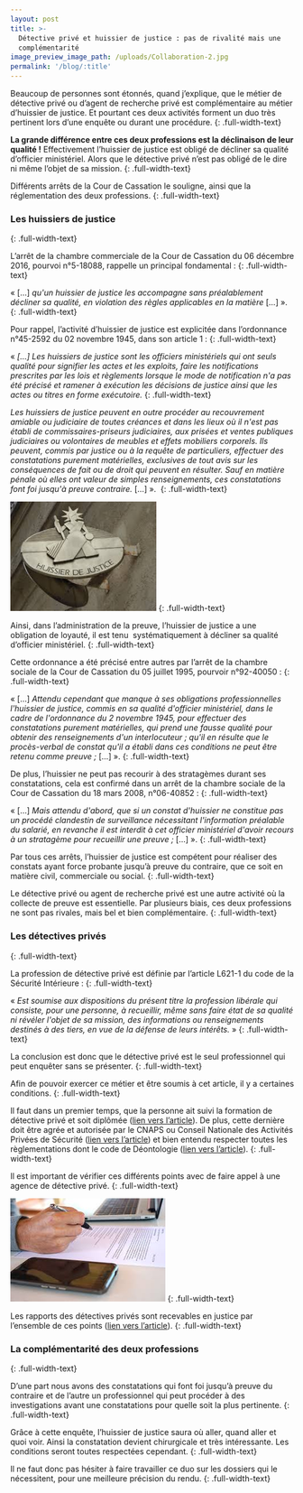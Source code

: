 ```yaml
---
layout: post
title: >-
  Détective privé et huissier de justice : pas de rivalité mais une
  complémentarité
image_preview_image_path: /uploads/Collaboration-2.jpg
permalink: '/blog/:title'
---
```


Beaucoup de personnes sont &eacute;tonn&eacute;s, quand j’explique, que le m&eacute;tier de d&eacute;tective priv&eacute; ou d’agent de recherche priv&eacute; est compl&eacute;mentaire au m&eacute;tier d’huissier de justice. Et pourtant ces deux activit&eacute;s forment un duo tr&egrave;s pertinent lors d’une enqu&ecirc;te ou durant une proc&eacute;dure.
{: .full-width-text}

**La grande diff&eacute;rence entre ces deux professions est la d&eacute;clinaison de leur qualit&eacute; \!** Effectivement l’huissier de justice est oblig&eacute; de d&eacute;cliner sa qualit&eacute; d’officier minist&eacute;riel. Alors que le d&eacute;tective priv&eacute; n’est pas oblig&eacute; de le dire ni m&ecirc;me l’objet de sa mission.
{: .full-width-text}

Diff&eacute;rents arr&ecirc;ts de la Cour de Cassation le souligne, ainsi que la r&eacute;glementation des deux professions.
{: .full-width-text}

### Les huissiers de justice
{: .full-width-text}

L’arr&ecirc;t de la chambre commerciale de la Cour de Cassation du 06 d&eacute;cembre 2016, pourvoi n&deg;5-18088, rappelle un principal fondamental :
{: .full-width-text}

&laquo; \[…\] *qu'un huissier de justice les accompagne sans pr&eacute;alablement d&eacute;cliner sa qualit&eacute;, en violation des r&egrave;gles applicables en la mati&egrave;re* \[…\] &raquo;.
{: .full-width-text}

Pour rappel, l’activit&eacute; d’huissier de justice est explicit&eacute;e dans l’ordonnance n&deg;45-2592 du 02 novembre 1945, dans son article 1 :
{: .full-width-text}

&laquo;&nbsp;*\[…\] Les huissiers de justice sont les officiers minist&eacute;riels qui ont seuls qualit&eacute; pour signifier les actes et les exploits, faire les notifications prescrites par les lois et r&egrave;glements lorsque le mode de notification n'a pas &eacute;t&eacute; pr&eacute;cis&eacute; et ramener &agrave; ex&eacute;cution les d&eacute;cisions de justice ainsi que les actes ou titres en forme ex&eacute;cutoire.*
{: .full-width-text}

*Les huissiers de justice peuvent en outre proc&eacute;der au recouvrement amiable ou judiciaire de toutes cr&eacute;ances et dans les lieux o&ugrave; il n'est pas &eacute;tabli de commissaires-priseurs judiciaires, aux pris&eacute;es et ventes publiques judiciaires ou volontaires de meubles et effets mobiliers corporels. Ils peuvent, commis par justice ou &agrave; la requ&ecirc;te de particuliers, effectuer des constatations purement mat&eacute;rielles, exclusives de tout avis sur les cons&eacute;quences de fait ou de droit qui peuvent en r&eacute;sulter. Sauf en mati&egrave;re p&eacute;nale o&ugrave; elles ont valeur de simples renseignements, ces constatations font foi jusqu'&agrave; preuve contraire.* \[…\] &raquo;.&nbsp;
{: .full-width-text}

![](/assets/img/huissier.jpeg)
{: .full-width-text}

Ainsi, dans l’administration de la preuve, l’huissier de justice a une obligation de loyaut&eacute;, il est tenu &nbsp;syst&eacute;matiquement &agrave; d&eacute;cliner sa qualit&eacute; d’officier minist&eacute;riel.
{: .full-width-text}

Cette ordonnance a &eacute;t&eacute; pr&eacute;cis&eacute; entre autres par l’arr&ecirc;t de la chambre sociale de la Cour de Cassation du 05 juillet 1995, pourvoir n&deg;92-40050 :
{: .full-width-text}

&laquo; \[…\]&nbsp;*Attendu cependant que manque &agrave; ses obligations professionnelles l'huissier de justice, commis en sa qualit&eacute; d'officier minist&eacute;riel, dans le cadre de l'ordonnance du 2 novembre 1945, pour effectuer des constatations purement mat&eacute;rielles, qui prend une fausse qualit&eacute; pour obtenir des renseignements d'un interlocuteur ; qu'il en r&eacute;sulte que le proc&egrave;s-verbal de constat qu'il a &eacute;tabli dans ces conditions ne peut &ecirc;tre retenu comme preuve ;* \[…\] &raquo;.
{: .full-width-text}

De plus, l’huissier ne peut pas recourir &agrave; des stratag&egrave;mes durant ses constatations, cela est confirm&eacute; dans un arr&ecirc;t de la chambre sociale de la Cour de Cassation du 18 mars 2008, n&deg;06-40852 :
{: .full-width-text}

&laquo; \[…\] *Mais attendu d'abord, que si un constat d'huissier ne constitue pas un proc&eacute;d&eacute; clandestin de surveillance n&eacute;cessitant l'information pr&eacute;alable du salari&eacute;, en revanche il est interdit &agrave; cet officier minist&eacute;riel d'avoir recours &agrave; un stratag&egrave;me pour recueillir une preuve ;&nbsp;*\[…\] &raquo;.
{: .full-width-text}

Par tous ces arr&ecirc;ts, l’huissier de justice est comp&eacute;tent pour r&eacute;aliser des constats ayant force probante jusqu’&agrave; preuve du contraire, que ce soit en mati&egrave;re civil, commerciale ou social.
{: .full-width-text}

Le d&eacute;tective priv&eacute; ou agent de recherche priv&eacute; est une autre activit&eacute; o&ugrave; la collecte de preuve est essentielle. Par plusieurs biais, ces deux professions ne sont pas rivales, mais bel et bien compl&eacute;mentaire.
{: .full-width-text}

### Les d&eacute;tectives priv&eacute;s
{: .full-width-text}

La profession de d&eacute;tective priv&eacute; est d&eacute;finie par l’article L621-1 du code de la S&eacute;curit&eacute; Int&eacute;rieure :
{: .full-width-text}

&laquo;&nbsp;*Est soumise aux dispositions du pr&eacute;sent titre la profession lib&eacute;rale qui consiste, pour une personne, &agrave; recueillir, m&ecirc;me sans faire &eacute;tat de sa qualit&eacute; ni r&eacute;v&eacute;ler l'objet de sa mission, des informations ou renseignements destin&eacute;s &agrave; des tiers, en vue de la d&eacute;fense de leurs int&eacute;r&ecirc;ts.*&nbsp;&raquo;
{: .full-width-text}

La conclusion est donc que le d&eacute;tective priv&eacute; est le seul professionnel qui peut enqu&ecirc;ter sans se pr&eacute;senter.
{: .full-width-text}

Afin de pouvoir exercer ce m&eacute;tier et &ecirc;tre soumis &agrave; cet article, il y a certaines conditions.
{: .full-width-text}

Il faut dans un premier temps, que la personne ait suivi la formation de d&eacute;tective priv&eacute; et soit dipl&ocirc;m&eacute;e ([lien vers l’article](https://dlp-investigations.fr/diplome-et-formation/)). De plus, cette derni&egrave;re doit &ecirc;tre agr&eacute;e et autoris&eacute;e par le CNAPS ou Conseil Nationale des Activit&eacute;s Priv&eacute;es de S&eacute;curit&eacute; ([lien vers l’article](https://dlp-investigations.fr/le-cnaps/)) et bien entendu respecter toutes les r&egrave;glementations dont le code de D&eacute;ontologie ([lien vers l’article](https://dlp-investigations.fr/le-code-de-deontologie/)).
{: .full-width-text}

Il est important de v&eacute;rifier ces diff&eacute;rents points avec de faire appel &agrave; une agence de d&eacute;tective priv&eacute;.
{: .full-width-text}

![](/assets/img/CR.jpg)
{: .full-width-text}

Les rapports des d&eacute;tectives priv&eacute;s sont recevables en justice par l’ensemble de ces points ([lien vers l’article](https://dlp-investigations.fr/la-recevabilite-dun-rapport-denquete-devant-les-tribunaux/)).
{: .full-width-text}

### La compl&eacute;mentarit&eacute; des deux professions
{: .full-width-text}

D’une part nous avons des constatations qui font foi jusqu’&agrave; preuve du contraire et de l’autre un professionnel qui peut proc&eacute;der &agrave; des investigations avant une constatations pour quelle soit la plus pertinente.
{: .full-width-text}

Gr&acirc;ce &agrave; cette enqu&ecirc;te, l’huissier de justice saura o&ugrave; aller, quand aller et quoi voir. Ainsi la constatation devient chirurgicale et tr&egrave;s int&eacute;ressante. Les conditions seront toutes respect&eacute;es cependant.
{: .full-width-text}

Il ne faut donc pas h&eacute;siter &agrave; faire travailler ce duo sur les dossiers qui le n&eacute;cessitent, pour une meilleure pr&eacute;cision du rendu.
{: .full-width-text}